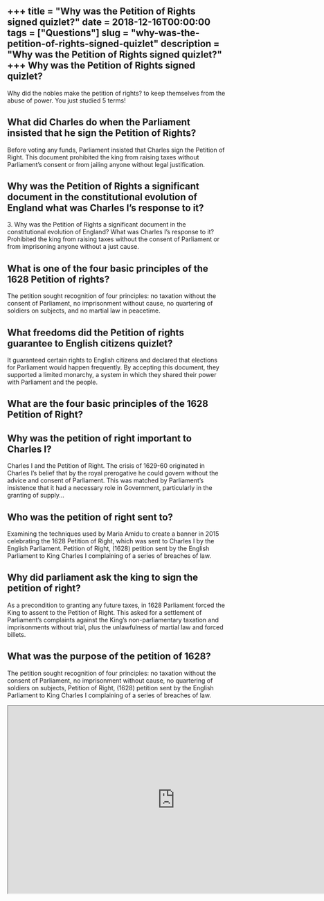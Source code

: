 +++
title = "Why was the Petition of Rights signed quizlet?"
date = 2018-12-16T00:00:00
tags = ["Questions"]
slug = "why-was-the-petition-of-rights-signed-quizlet"
description = "Why was the Petition of Rights signed quizlet?"
+++
Why was the Petition of Rights signed quizlet?
----------------------------------------------

Why did the nobles make the petition of rights? to keep themselves from the abuse of power. You just studied 5 terms!

What did Charles do when the Parliament insisted that he sign the Petition of Rights?
-------------------------------------------------------------------------------------

Before voting any funds, Parliament insisted that Charles sign the Petition of Right. This document prohibited the king from raising taxes without Parliament’s consent or from jailing anyone without legal justification.

Why was the Petition of Rights a significant document in the constitutional evolution of England what was Charles I’s response to it?
-------------------------------------------------------------------------------------------------------------------------------------

3\. Why was the Petition of Rights a significant document in the constitutional evolution of England? What was Charles I’s response to it? Prohibited the king from raising taxes without the consent of Parliament or from imprisoning anyone without a just cause.

What is one of the four basic principles of the 1628 Petition of rights?
------------------------------------------------------------------------

The petition sought recognition of four principles: no taxation without the consent of Parliament, no imprisonment without cause, no quartering of soldiers on subjects, and no martial law in peacetime.

What freedoms did the Petition of rights guarantee to English citizens quizlet?
-------------------------------------------------------------------------------

It guaranteed certain rights to English citizens and declared that elections for Parliament would happen frequently. By accepting this document, they supported a limited monarchy, a system in which they shared their power with Parliament and the people.

What are the four basic principles of the 1628 Petition of Right?
-----------------------------------------------------------------

Why was the petition of right important to Charles I?
-----------------------------------------------------

Charles I and the Petition of Right. The crisis of 1629-60 originated in Charles I’s belief that by the royal prerogative he could govern without the advice and consent of Parliament. This was matched by Parliament’s insistence that it had a necessary role in Government, particularly in the granting of supply…

Who was the petition of right sent to?
--------------------------------------

Examining the techniques used by Maria Amidu to create a banner in 2015 celebrating the 1628 Petition of Right, which was sent to Charles I by the English Parliament. Petition of Right, (1628) petition sent by the English Parliament to King Charles I complaining of a series of breaches of law.

Why did parliament ask the king to sign the petition of right?
--------------------------------------------------------------

As a precondition to granting any future taxes, in 1628 Parliament forced the King to assent to the Petition of Right. This asked for a settlement of Parliament’s complaints against the King’s non-parliamentary taxation and imprisonments without trial, plus the unlawfulness of martial law and forced billets.

What was the purpose of the petition of 1628?
---------------------------------------------

The petition sought recognition of four principles: no taxation without the consent of Parliament, no imprisonment without cause, no quartering of soldiers on subjects, Petition of Right, (1628) petition sent by the English Parliament to King Charles I complaining of a series of breaches of law.

<iframe allow="accelerometer; autoplay; clipboard-write; encrypted-media; gyroscope; picture-in-picture" allowfullscreen="" class="__youtube_prefs__  epyt-is-override  no-lazyload" data-no-lazy="1" data-origheight="433" data-origwidth="770" data-skipgform_ajax_framebjll="" height="433" id="_ytid_82484" loading="lazy" src="https://www.youtube.com/embed/dyk3bI_Y68Y?enablejsapi=1&autoplay=0&cc_load_policy=0&cc_lang_pref=&iv_load_policy=1&loop=0&modestbranding=0&rel=1&fs=1&playsinline=0&autohide=2&theme=dark&color=red&controls=1&" title="YouTube player" width="770"></iframe>